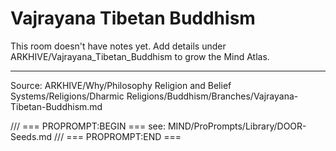 # Vajrayana Tibetan Buddhism

This room doesn't have notes yet. Add details under ARKHIVE/Vajrayana_Tibetan_Buddhism to grow the Mind Atlas.

---
Source: ARKHIVE/Why/Philosophy Religion and Belief Systems/Religions/Dharmic Religions/Buddhism/Branches/Vajrayana-Tibetan-Buddhism.md

/// === PROPROMPT:BEGIN ===
see: MIND/ProPrompts/Library/DOOR-Seeds.md
/// === PROPROMPT:END ===
